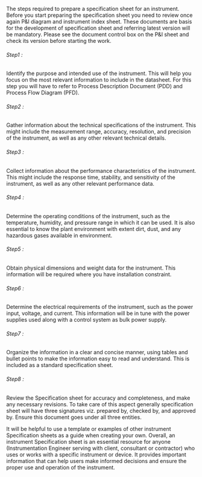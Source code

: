  The steps required to prepare a specification sheet for an instrument. Before you start preparing the specification sheet you need to review once again
 P&I diagram and instrument index sheet. These documents are basis for the development of specification sheet and referring latest version will be mandatory. 
 Please see the document control box on the P&I sheet and check its version before starting the work. 
 
###### Step1 : 
Identify the purpose and intended use of the instrument. This will help you focus on the most relevant information to include in the datasheet. 
For this step you will have to refer to Process Description Document (PDD) and Process Flow Diagram (PFD).

###### Step2 :
Gather information about the technical specifications of the instrument. This might include the measurement range, accuracy, resolution, and precision
 of the instrument, as well as any other relevant technical details.
 
###### Step3 : 
Collect information about the performance characteristics of the instrument. This might include the response time, stability, and sensitivity
 of the instrument, as well as any other relevant performance data.
 
###### Step4 :
Determine the operating conditions of the instrument, such as the temperature, humidity, and pressure range in which it can be used.
 It is also essential to know the plant environment with extent dirt, dust, and any hazardous gases available in environment.
 
###### Step5 :  
Obtain physical dimensions and weight data for the instrument. This information will be required where you have installation constraint.

###### Step6 : 
Determine the electrical requirements of the instrument, such as the power input, voltage, and current. This information will be in tune
 with the power supplies used along with a control system as bulk power supply.
 
###### Step7 : 
Organize the information in a clear and concise manner, using tables and bullet points to make the information easy to read and understand.
 This is included as a standard specification sheet.
 
###### Step8 : 
Review the Specification sheet for accuracy and completeness, and make any necessary revisions. To take care of this aspect generally specification 
sheet will have three signatures viz. prepared by, checked by, and approved by. Ensure this document goes under all three entities.

It will be helpful to use a template or examples of other instrument Specification sheets as a guide when creating your own.
Overall, an instrument Specification sheet is an essential resource for anyone (Instrumentation Engineer serving with client, consultant or contractor)
who uses or works with a specific instrument or device. It provides important information that can help users make informed decisions and ensure 
the proper use and operation of the instrument.
